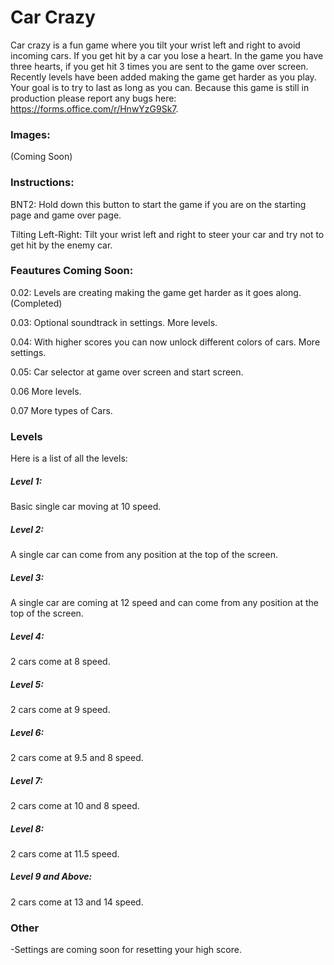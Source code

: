 # Car Crazy
Car crazy is a fun game where you tilt your wrist left and right to avoid incoming cars. If you get hit by a car you lose a heart. In the game you have three hearts, if you get hit 3 times you are sent to the game over screen. Recently levels have been added making the game get harder as you play. Your goal is to try to last as long as you can. Because this game is still in production please report any bugs here: https://forms.office.com/r/HnwYzG9Sk7.

### Images:
(Coming Soon)

### Instructions:

BNT2: Hold down this button to start the game if you are on the starting page and game over page.

Tilting Left-Right:  Tilt your wrist left and right to steer your car and try not to get hit by the enemy car.

### Feautures Coming Soon:
0.02: Levels are creating making the game get harder as it goes along. (Completed)

0.03: Optional soundtrack in settings. More levels.

0.04: With higher scores you can now unlock different colors of cars. More settings.

0.05: Car selector at game over screen and start screen.

0.06 More levels.

0.07 More types of Cars.

### Levels
Here is a list of all the levels:

##### Level 1:
Basic single car moving at 10 speed.

##### Level 2:
A single car can come from any position at the top of the screen.

##### Level 3:
A single car are coming at 12 speed and can come from any position at the top of the screen.

##### Level 4:
2 cars come at 8 speed.

##### Level 5:
2 cars come at 9 speed.

##### Level 6:
2 cars come at 9.5 and 8 speed.

##### Level 7:
2 cars come at 10 and 8 speed.

##### Level 8:
2 cars come at 11.5 speed.

##### Level 9 and Above:
2 cars come at 13 and 14 speed.

### Other

-Settings are coming soon for resetting your high score.
